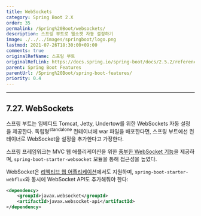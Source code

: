 ```yaml
---
title: WebSockets
category: Spring Boot 2.X
order: 35
permalink: /Spring%20Boot/websockets/
description: 스프링 부트로 웹소켓 자동 설정하기
image: ./../../images/springboot/logo.png
lastmod: 2021-07-26T18:30:00+09:00
comments: true
originalRefName: 스프링 부트
originalRefLink: https://docs.spring.io/spring-boot/docs/2.5.2/reference/htmlsingle/#features.websockets
parent: Spring Boot Features
parentUrl: /Spring%20Boot/spring-boot-features/
priority: 0.4
---
```


---

## 7.27. WebSockets

스프링 부트는 임베디드 Tomcat, Jetty, Undertow를 위한 WebSockets 자동 설정을 제공한다. 독립형<sup>standalone</sup> 컨테이너에 war 파일을 배포한다면, 스프링 부트에선 컨테이너로 WebSocket을 설정을 추가한다고 가정한다.

스프링 프레임워크는 MVC 웹 애플리케이션을 위한 [풍부한 WebSocket 기능](https://docs.spring.io/spring-framework/docs/5.3.8/reference/html/web.html#websocket)을 제공하며, `spring-boot-starter-websocket` 모듈을 통해 접근성을 높였다.

WebSocket은 [리액티브 웹 어플리케이션](../../Reactive%20Spring/websockets)에서도 지원하며, `spring-boot-starter-webflux`와 동시에 WebSocket API도 추가해줘야 한다:

```xml
<dependency>
    <groupId>javax.websocket</groupId>
    <artifactId>javax.websocket-api</artifactId>
</dependency>
```
